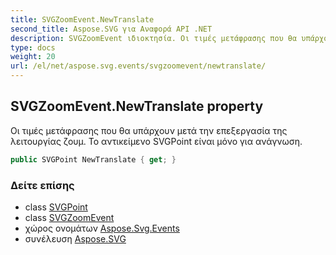 ```yaml
---
title: SVGZoomEvent.NewTranslate
second_title: Aspose.SVG για Αναφορά API .NET
description: SVGZoomEvent ιδιοκτησία. Οι τιμές μετάφρασης που θα υπάρχουν μετά την επεξεργασία της λειτουργίας ζουμ. Το αντικείμενο SVGPoint είναι μόνο για ανάγνωση.
type: docs
weight: 20
url: /el/net/aspose.svg.events/svgzoomevent/newtranslate/
---
```

## SVGZoomEvent.NewTranslate property

Οι τιμές μετάφρασης που θα υπάρχουν μετά την επεξεργασία της λειτουργίας ζουμ. Το αντικείμενο SVGPoint είναι μόνο για ανάγνωση.

```csharp
public SVGPoint NewTranslate { get; }
```

### Δείτε επίσης

* class [SVGPoint](../../../aspose.svg.datatypes/svgpoint/)
* class [SVGZoomEvent](../)
* χώρος ονομάτων [Aspose.Svg.Events](../../svgzoomevent/)
* συνέλευση [Aspose.SVG](../../../)


